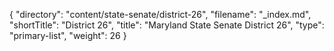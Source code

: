 {
  "directory": "content/state-senate/district-26",
  "filename": "_index.md",
  "shortTitle": "District 26",
  "title": "Maryland State Senate District 26",
  "type": "primary-list",
  "weight": 26
}
